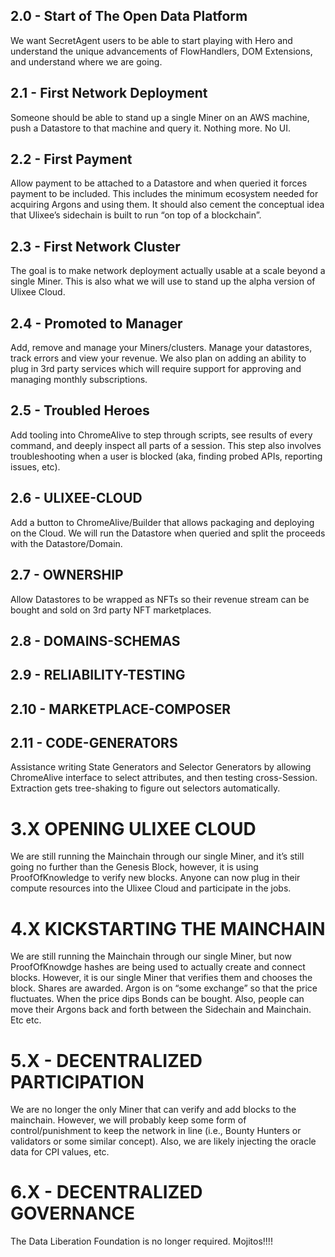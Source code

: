 ## 2.0 - Start of The Open Data Platform
We want SecretAgent users to be able to start playing with Hero and understand the unique advancements of FlowHandlers, DOM Extensions, and understand where we are going.

## 2.1 - First Network Deployment
Someone should be able to stand up a single Miner on an AWS machine, push a Datastore to that machine and query it. Nothing more. No UI.

## 2.2 - First Payment
Allow payment to be attached to a Datastore and when queried it forces payment to be included. This includes the minimum ecosystem needed for acquiring Argons and using them. It should also cement the conceptual idea that Ulixee’s sidechain is built to run “on top of a blockchain”.

## 2.3 - First Network Cluster
The goal is to make network deployment actually usable at a scale beyond a single Miner. This is also what we will use to stand up the alpha version of Ulixee Cloud.

## 2.4 - Promoted to Manager
Add, remove and manage your Miners/clusters. Manage your datastores, track errors and view your revenue. We also plan on adding an ability to plug in 3rd party services which will require support for approving and managing monthly subscriptions.

## 2.5 - Troubled Heroes
Add tooling into ChromeAlive to step through scripts, see results of every command, and deeply inspect all parts of a session. This step also involves troubleshooting when a user is blocked (aka, finding probed APIs, reporting issues, etc).

## 2.6 - ULIXEE-CLOUD
Add a button to ChromeAlive/Builder that allows packaging and deploying on the Cloud. We will run the Datastore when queried and split the proceeds with the Datastore/Domain.

## 2.7 - OWNERSHIP
Allow Datastores to be wrapped as NFTs so their revenue stream can be bought and sold on 3rd party NFT marketplaces.

## 2.8 - DOMAINS-SCHEMAS

## 2.9 - RELIABILITY-TESTING

## 2.10 - MARKETPLACE-COMPOSER

## 2.11 - CODE-GENERATORS
Assistance writing State Generators and Selector Generators by allowing ChromeAlive interface to select attributes, and then testing cross-Session. Extraction gets tree-shaking to figure out selectors automatically.

# 3.X OPENING ULIXEE CLOUD
We are still running the Mainchain through our single Miner, and it’s still going no further than the Genesis Block, however, it is using ProofOfKnowledge to verify new blocks. Anyone can now plug in their compute resources into the Ulixee Cloud and participate in the jobs.

# 4.X KICKSTARTING THE MAINCHAIN
We are still running the Mainchain through our single Miner, but now ProofOfKnowdge hashes are being used to actually create and connect blocks. However, it is our single Miner that verifies them and chooses the block. Shares are awarded. Argon is on “some exchange” so that the price fluctuates. When the price dips Bonds can be bought. Also, people can move their Argons back and forth between the Sidechain and Mainchain. Etc etc.

# 5.X - DECENTRALIZED PARTICIPATION
We are no longer the only Miner that can verify and add blocks to the mainchain. However, we will probably keep some form of control/punishment to keep the network in line (i.e., Bounty Hunters or validators or some similar concept). Also, we are likely injecting the oracle data for CPI values, etc.

# 6.X - DECENTRALIZED GOVERNANCE
The Data Liberation Foundation is no longer required. Mojitos!!!!
